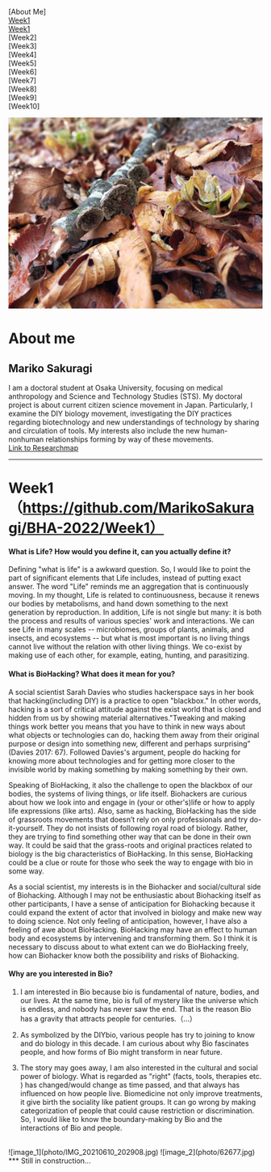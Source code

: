 
[About Me]<br>
[Week1](week1/index.md)<br>
[Week1](week1/)<br>
[Week2]<br>
[Week3]<br>
[Week4]<br>
[Week5]<br>
[Week6]<br>
[Week7]<br>
[Week8]<br>
[Week9]<br>
[Week10]<br>

![image_profile](photo/139282151_412049590032179_3432442983651064912_n.jpg)

# About me
## Mariko Sakuragi
I am a doctoral student at Osaka University, focusing on medical anthropology and Science and Technology Studies (STS). My doctoral project is about current citizen science movement in Japan. Particularly, I examine the DIY biology movement, investigating the DIY practices regarding biotechnology and new understandings of technology by sharing and circulation of tools. My interests also include the new human-nonhuman relationships forming by way of these movements.  
[Link to Researchmap](https://researchmap.jp/marikosakuragi)  
***
# Week1（https://github.com/MarikoSakuragi/BHA-2022/Week1）

#### What is Life? How would you define it, can you actually define it?
Defining "what is life" is a awkward question. So, I would like to point the part of significant elements that Life includes, instead of putting exact answer. The word "Life" reminds me an aggregation that is continuously moving. In my thought, Life is related to continuousness, because it renews our bodies by metabolisms, and hand down something to the next generation by reproduction. In addition, Life is not single but many: it is both the process and results of various species' work and interactions. We can see Life in many scales -- microbiomes, groups of plants, animals, and insects, and ecosystems -- but what is most important is no living things cannot live without the relation with other living things. We co-exist by making use of each other, for example, eating, hunting, and  parasitizing.

#### What is BioHacking? What does it mean for you?
A social scientist Sarah Davies who studies hackerspace says in her book that hacking(including DIY) is a practice to open "blackbox." In other words, hacking is a sort of critical attitude against the exist world that is closed and hidden from us by showing  material alternatives."Tweaking and making things work better you means that you have to think in new ways about what objects or technologies can do, hacking them away from their original purpose or design into something new, different and perhaps surprising” (Davies 2017: 67). Followed Davies's argument,  people do hacking for knowing more about technologies and for getting more closer to the invisible world by making something by making something by their own.

Speaking of BioHacking, it also the challenge to open the blackbox of our bodies, the systems of living things, or life itself. Biohackers are curious about how we look into and engage in (your or other's)life or how to apply life expressions (like arts). Also, same as hacking, BioHacking has the side of grassroots movements that doesn’t rely on only professionals and try do-it-yourself. They do not insists of following royal road of biology. Rather, they are trying to find something other way that can be done in their own way. It could be said that the grass-roots and original practices related to biology is the big characteristics of BioHacking. In this sense, BioHacking could be a clue or route for those who seek the way to engage with bio in some way.

As a social scientist, my interests is in the Biohacker and social/cultural side of Biohacking. Although I may not be enthusiastic about Biohacking itself as other participants, I have a sense of anticipation for Biohacking because it could expand the extent of actor that involved in biology and make new way to doing science. Not only feeling of anticipation, however, I have also a feeling of awe about BioHacking. BioHacking may have an effect to human body and ecosystems by intervening and transforming them. So I think it is necessary to  discuss about to what extent can we do BioHacking freely, how can Biohacker know both the possibility and risks of Biohacking.  

#### Why are you interested in Bio?
1. I am interested in Bio because bio is fundamental of nature, bodies, and our lives. At the same time, bio is full of mystery like the universe which is endless, and nobody has never saw the end. That is the reason Bio has a gravity that attracts people for centuries.（...）

2. As symbolized by the DIYbio, various people has try to joining to know and do biology in this decade. I am curious about why Bio fascinates people, and how forms of Bio might transform in near future.

3. The story may goes away, I am also interested in the cultural and social power of biology. What is regarded as "right" (facts, tools, therapies etc. ) has changed/would change as time passed, and that always has influenced on how people live. Biomedicine not only improve treatments, it give birth the sociality like patient groups. It can go wrong by making categorization of people that could cause restriction or discrimination. So, I would like to know the boundary-making by Bio and the interactions of Bio and people.
<br>
![image_1](photo/IMG_20210610_202908.jpg)
![image_2](photo/62677.jpg)
<br>
***
Still in construction...
